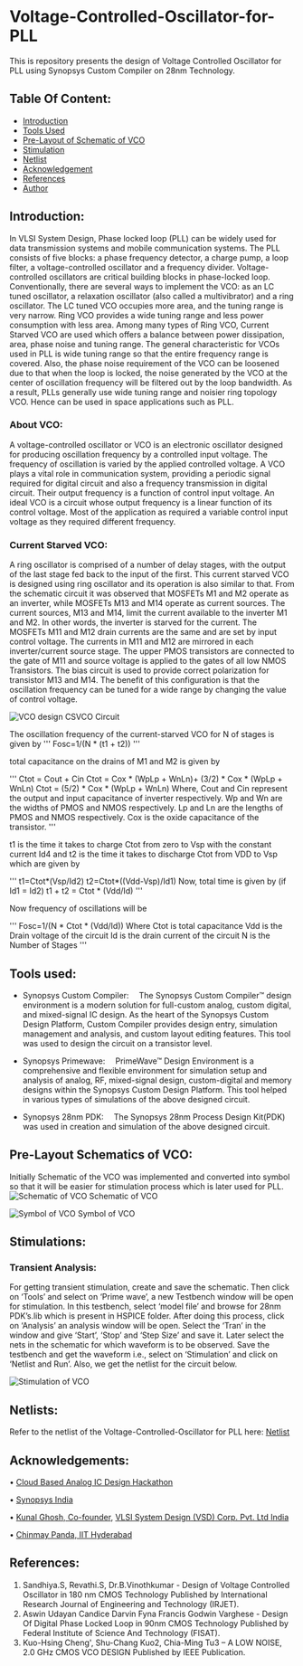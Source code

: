 # Voltage-Controlled-Oscillator-for-PLL

This is repository presents the design of Voltage Controlled Oscillator for PLL using Synopsys Custom Compiler on 28nm Technology.

## Table Of Content:

- [Introduction](https://github.com/lalith0903/Voltage-Controlled-Oscillator-for-PLL/blob/main/README.md#introduction)
- [Tools Used](https://github.com/lalith0903/Voltage-Controlled-Oscillator-for-PLL/blob/main/README.md#toolsused)
- [Pre-Layout of Schematic of VCO](https://github.com/lalith0903/Voltage-Controlled-Oscillator-for-PLL/blob/main/README.md#introduction)
- [Stimulation](https://github.com/lalith0903/Voltage-Controlled-Oscillator-for-PLL/blob/main/README.md#stimulation)
- [Netlist](https://github.com/lalith0903/Voltage-Controlled-Oscillator-for-PLL/blob/main/README.md#Netlist)
- [Acknowledgement](https://github.com/lalith0903/Voltage-Controlled-Oscillator-for-PLL/blob/main/README.md#Acknowledgement)
- [References](https://github.com/lalith0903/Voltage-Controlled-Oscillator-for-PLL/blob/main/README.md#References)
- [Author](https://github.com/lalith0903/Voltage-Controlled-Oscillator-for-PLL/blob/main/README.md#Author)

## Introduction:

In VLSI System Design, Phase locked loop (PLL) can be widely used for data transmission systems and mobile communication systems. The PLL consists of five blocks: a phase frequency detector, a charge pump, a loop filter, a voltage-controlled oscillator and a frequency divider. Voltage-controlled oscillators are critical building blocks in phase-locked loop. Conventionally, there are several ways to implement the VCO: as an LC tuned oscillator, a relaxation oscillator (also called a multivibrator) and a ring oscillator. The LC tuned VCO occupies more area, and the tuning range is very narrow. Ring VCO provides a wide tuning range and less power consumption with less area. Among many types of Ring VCO, Current Starved VCO are used which offers a balance between power dissipation, area, phase noise and tuning range.  The general characteristic for VCOs used in PLL is wide tuning range so that the entire frequency range is covered. Also, the phase noise requirement of the VCO can be loosened due to that when the loop is locked, the noise generated by the VCO at the center of oscillation frequency will be filtered out by the loop bandwidth. As a result, PLLs generally use wide tuning range and noisier ring topology VCO. Hence can be used in space applications such as PLL.

### About VCO:

A voltage-controlled oscillator or VCO is an electronic oscillator designed for producing oscillation frequency by a controlled input voltage. The frequency of oscillation is varied by the applied controlled voltage. A VCO plays a vital role in communication system, providing a periodic signal required for digital circuit and also a frequency transmission in digital circuit. Their output frequency is a function of control input voltage. An ideal VCO is a circuit whose output frequency is a linear function of its control voltage. Most of the application as required a variable control input voltage as they required different frequency.

### Current Starved VCO:
 
A ring oscillator is comprised of a number of delay stages, with the output of the last stage fed back to the input of the first. This current starved VCO is designed using ring oscillator and its operation is also similar to that. From the schematic circuit it was observed that MOSFETs M1 and M2 operate as an inverter, while MOSFETs M13 and M14 operate as current sources. The current sources, M13 and M14, limit the current available to the inverter M1 and M2. In other words, the inverter is starved for the current. The MOSFETs M11 and M12 drain currents are the same and are set by input control voltage. The currents in M11 and M12 are mirrored in each inverter/current source stage. The upper PMOS transistors are connected to the gate of M11 and source voltage is applied to the gates of all low NMOS Transistors. The bias circuit is used to provide correct polarization for transistor M13 and M14. The benefit of this configuration is that the oscillation frequency can be tuned for a wide range by changing the value of control voltage.

 ![VCO design](https://github.com/lalith0903/Voltage-Controlled-Oscillator-for-PLL/blob/main/Images/VCO%20design.PNG) 
 CSVCO Circuit

The oscillation frequency of the current-starved VCO for N of stages is given by
'''
Fosc=1/(N * (t1 + t2))
'''

total capacitance on the drains of M1 and M2 is given by 

'''
Ctot = Cout + Cin 
Ctot = Cox * (WpLp + WnLn)+ (3/2) * Cox * (WpLp + WnLn)
Ctot = (5/2) * Cox * (WpLp + WnLn)
Where, Cout and Cin represent the output and input capacitance of inverter respectively.
Wp and Wn are the widths of PMOS and NMOS respectively.
Lp and Ln are the lengths of PMOS and NMOS respectively.
Cox is the oxide capacitance of the transistor.
'''

t1 is the time it takes to charge Ctot from zero to Vsp with the constant current Id4 and t2 is the time it takes to discharge Ctot from VDD to Vsp which are given by 

'''
t1=Ctot*(Vsp/Id2) 
t2=Ctot*((Vdd-Vsp)/Id1)
Now, total time is given by (if Id1 = Id2)
t1 + t2 = Ctot * (Vdd/Id)
'''

Now frequency of oscillations will be

'''
Fosc=1/(N * Ctot * (Vdd/Id))
Where Ctot is total capacitance
Vdd is the Drain voltage of the circuit
Id is the drain current of the circuit
N is the Number of Stages 
'''

## Tools used:

- Synopsys Custom Compiler:
 The Synopsys Custom Compiler™ design environment is a modern solution for full-custom analog, custom digital, and mixed-signal IC design. As the heart of the Synopsys Custom Design Platform, Custom Compiler provides design entry, simulation management and analysis, and custom layout editing features. This tool was used to design the circuit on a transistor level.

- Synopsys Primewave:
 PrimeWave™ Design Environment is a comprehensive and flexible environment for simulation setup and analysis of analog, RF, mixed-signal design, custom-digital and memory designs within the Synopsys Custom Design Platform. This tool helped in various types of simulations of the above designed circuit.

- Synopsys 28nm PDK:
 The Synopsys 28nm Process Design Kit(PDK) was used in creation and simulation of the above designed circuit.

## Pre-Layout Schematics of VCO:

Initially Schematic of the VCO was implemented and converted into symbol so that it will be easier for stimulation process which is later used for PLL. 
![Schematic of VCO](https://github.com/lalith0903/Voltage-Controlled-Oscillator-for-PLL/blob/main/Images/Schematic%20of%20VCO.png) Schematic of VCO

![Symbol of VCO](https://github.com/lalith0903/Voltage-Controlled-Oscillator-for-PLL/blob/main/Images/Symbol%20of%20VCO.png) Symbol of VCO

## Stimulations:

### Transient Analysis:

For getting transient stimulation, create and save the schematic. Then click on ‘Tools’ and select on ‘Prime wave’, a new Testbench window will be open for stimulation. In this testbench, select ‘model file’ and browse for 28nm PDK’s.lib which is present in HSPICE folder. After doing this process, click on ‘Analysis’ an analysis window will be open. Select the ‘Tran’ in the window and give ‘Start’, ‘Stop’ and ‘Step Size’ and save it. Later select the nets in the schematic for which waveform is to be observed. Save the testbench and get the waveform i.e., select on ‘Stimulation’ and click on ‘Netlist and Run’. Also, we get the netlist for the circuit below.

![Stimulation of VCO](https://github.com/lalith0903/Voltage-Controlled-Oscillator-for-PLL/blob/main/Images/Wavefrom%20of%20VCO.png)

## Netlists:

Refer to the netlist of the Voltage-Controlled-Oscillator for PLL here: [Netlist](https://github.com/lalith0903/Voltage-Controlled-Oscillator-for-PLL/blob/main/VCO_for_PLL.cir.out)

## Acknowledgements:

•	[Cloud Based Analog IC Design Hackathon](https://www.iith.ac.in/events/2022/02/15/Cloud-Based-Analog-IC-Design-Hackathon)

•	[Synopsys India](https://www.synopsys.com/)

•	[Kunal Ghosh, Co-founder](https://in.linkedin.com/in/kunal-ghosh-vlsisystemdesign-com-28084836), [VLSI System Design (VSD) Corp. Pvt. Ltd India](https://www.vlsisystemdesign.com/basic_courses/)

•	[Chinmay Panda, IIT Hyderabad](https://www.researchgate.net/profile/Chinmaya-Panda-6)

## References:

1.	Sandhiya.S, Revathi.S, Dr.B.Vinothkumar -  Design of Voltage Controlled Oscillator in 180 nm CMOS Technology Published by International Research Journal of Engineering and Technology (IRJET).
2.	Aswin Udayan Candice Darvin Fyna Francis Godwin Varghese - Design Of Digital Phase Locked Loop in 90nm CMOS Technology Published by Federal Institute of Science And Technology (FISAT). 
3.	Kuo-Hsing Cheng', Shu-Chang Kuo2, Chia-Ming Tu3 – A LOW NOISE, 2.0 GHz CMOS VCO DESIGN Published by IEEE Publication.

